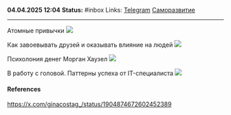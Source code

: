 **04.04.2025 12:04**
**Status:** #inbox 
Links: [Telegram](Telegram) [Саморазвитие](Саморазвитие.md)

---

Атомные привычки
![](Pasted%20image%2020250404125256.png)

Как завоевывать друзей и оказывать влияние на людей
![](Pasted%20image%2020250404125309.png)


Психолония денег Морган Хаузел
![](Pasted%20image%2020250404125437.png)

В работу с головой. Паттерны успеха от IT-специалиста
![](Pasted%20image%2020250404134743.png)

#### References
https://x.com/ginacostag_/status/1904874672602452389

